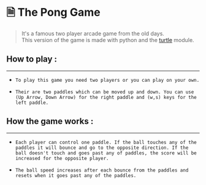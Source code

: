 # 🗎 The Pong Game
>It's a famous two player arcade game from the old days.  
This version of the game is made with python and the [turtle](https://docs.python.org/3/library/turtle.html) module.
## How to play :
---
- `To play this game you need two players or you can play on your own.`

- `Their are two paddles which can be moved up and down. You can use (Up Arrow, Down Arrow) for the right paddle and (w,s)
keys for the left paddle.`

## How the game works :
---
- `Each player can control one paddle. If the ball touches any of the paddles it will bounce and go to the opposite direction. If the ball doesn't touch and goes past any of paddles, the score will be increased for the opposite player.`

- `The ball speed increases after each bounce from the paddles and resets when it goes past any of the paddles.`

